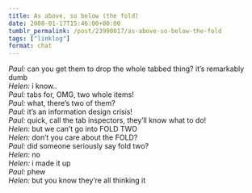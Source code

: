 ```yaml
---
title: As above, so below (the fold)
date: 2008-01-17T15:46:00+00:00
tumblr_permalink: /post/23990017/as-above-so-below-the-fold
tags: ["linklog"]
format: chat
---
```


<i>Paul:</i> can you get them to drop the whole tabbed thing? it&#8217;s remarkably dumb<br>
<i>Helen:</i> i know..<br>
<i>Paul:</i> tabs for, OMG, two whole items!<br>
<i>Paul:</i> what, there&#8217;s two of them?<br>
<i>Paul:</i> it&#8217;s an information design crisis!<br>
<i>Paul:</i> quick, call the tab inspectors, they&#8217;ll know what to do!<br>
<i>Helen:</i> but we can&#8217;t go into FOLD TWO<br>
<i>Helen:</i> don&#8217;t you care about the FOLD?<br>
<i>Paul:</i> did someone seriously say fold two?<br>
<i>Helen:</i> no<br>
<i>Helen:</i> i made it up<br>
<i>Paul:</i> phew<br>
<i>Helen:</i> but you know they&#8217;re all thinking it
